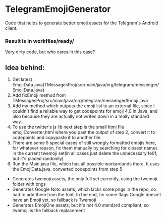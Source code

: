 # TelegramEmojiGenerator
Code that helps to generate better emoji assets for the Telegram's Android client.

### Result is in workfiles/ready/

Very dirty code, but who cares in this case?

## Idea behind:
1. Get latest EmojiData.java(TMessagesProj/src/main/java/org/telegram/messenger/EmojiData.java)
1. Add fixEmoji method from TMessagesProj/src/main/java/org/telegram/messenger/Emoji.java
1. Add my method which outputs the emoji list to an external file, since I couldn't find a reliable way to get codepoints for emoji 4.0 in Java, and also because they are actually not writen down in a really standard way... 
1. To use the twitter's js lib next step is the small html file emojiConverter.html where you past the output of step 2, convert it to codepoints and copypaste it to another file.
1. There are some 5 special cases of still wrongly formatted emojis here, for whatever reason, fix them manually by searching for closest names in the current twemoji set(in all cases just delete the unnecessary fe0f, but it's placed randomly)
1. Run the Main.java file, which has all possible workarounds there. It uses the EmojiData.java, converted codepoints from step 5 
  * Generates twemoji assets, the only full set currently, using the twemoji folder with pngs
  * Generates Google Noto assets, which lacks some pngs in the repo, so had to add them from the font. In the end, for some flags Google doesn't have an Emoji yet, so fallback is Twemoji
  * Generates EmojiOne assets, but it's not 4.0 standard compliant, so twemoji is the fallback replacement

